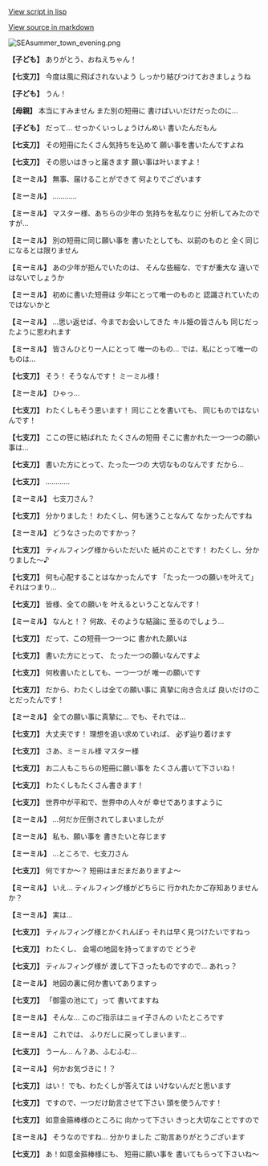 [View script in lisp](../scripts/202208170.txt)

[View source in markdown](202208170.md)

![SEAsummer_town_evening.png](../images/backgrounds/SEAsummer_town_evening.png)

**【子ども】**
ありがとう、おねえちゃん！

**【七支刀】**
今度は風に飛ばされないよう
しっかり結びつけておきましょうね

**【子ども】**
うん！

**【母親】**
本当にすみません
また別の短冊に
書けばいいだけだったのに…

**【子ども】**
だって…
せっかくいっしょうけんめい
書いたんだもん

**【七支刀】**
その短冊にたくさん気持ちを込めて
願い事を書いたんですよね

**【七支刀】**
その思いはきっと届きます
願い事は叶いますよ！

**【ミーミル】**
無事、届けることができて
何よりでございます

**【ミーミル】**
…………

**【ミーミル】**
マスター様、あちらの少年の
気持ちを私なりに
分析してみたのですが…

**【ミーミル】**
別の短冊に同じ願い事を
書いたとしても、以前のものと
全く同じになるとは限りません

**【ミーミル】**
あの少年が拒んでいたのは、
そんな些細な、ですが重大な
違いではないでしょうか

**【ミーミル】**
初めに書いた短冊は
少年にとって唯一のものと
認識されていたのではないかと

**【ミーミル】**
…思い返せば、今までお会いしてきた
キル姫の皆さんも
同じだったように思われます

**【ミーミル】**
皆さんひとり一人にとって
唯一のもの…
では、私にとって唯一のものは…

**【七支刀】**
そう！
そうなんです！
ミーミル様！

**【ミーミル】**
ひゃっ…

**【七支刀】**
わたくしもそう思います！
同じことを書いても、
同じものではないんです！

**【七支刀】**
ここの笹に結ばれた
たくさんの短冊
そこに書かれた一つ一つの願い事は…

**【七支刀】**
書いた方にとって、たった一つの
大切なものなんです
だから…

**【七支刀】**
…………

**【ミーミル】**
七支刀さん？

**【七支刀】**
分かりました！
わたくし、何も迷うことなんて
なかったんですね

**【ミーミル】**
どうなさったのですかっ？

**【七支刀】**
ティルフィング様からいただいた
紙片のことです！
わたくし、分かりました～♪

**【七支刀】**
何も心配することはなかったんです
「たった一つの願いを叶えて」
それはつまり…

**【七支刀】**
皆様、全ての願いを
叶えるということなんです！

**【ミーミル】**
なんと！？
何故、そのような結論に
至るのでしょう…

**【七支刀】**
だって、この短冊一つ一つに
書かれた願いは

**【七支刀】**
書いた方にとって、
たった一つの願いなんですよ

**【七支刀】**
何枚書いたとしても、一つ一つが
唯一の願いです

**【七支刀】**
だから、わたくしは全ての願い事に
真摯に向き合えば
良いだけのことだったんです！

**【ミーミル】**
全ての願い事に真摯に…
でも、それでは…

**【七支刀】**
大丈夫です！
理想を追い求めていれば、
必ず辿り着けます

**【七支刀】**
さあ、ミーミル様
マスター様

**【七支刀】**
お二人もこちらの短冊に願い事を
たくさん書いて下さいね！

**【七支刀】**
わたくしもたくさん書きます！

**【七支刀】**
世界中が平和で、世界中の人々が
幸せでありますように

**【ミーミル】**
…何だか圧倒されてしまいましたが

**【ミーミル】**
私も、願い事を
書きたいと存じます

**【ミーミル】**
…ところで、七支刀さん

**【七支刀】**
何ですか～？
短冊はまだまだありますよ～

**【ミーミル】**
いえ…
ティルフィング様がどちらに
行かれたかご存知ありませんか？

**【ミーミル】**
実は…

**【七支刀】**
ティルフィング様とかくれんぼっ
それは早く見つけたいですねっ

**【七支刀】**
わたくし、
会場の地図を持ってますので
どうぞ

**【七支刀】**
ティルフィング様が
渡して下さったものですので…
あれっ？

**【ミーミル】**
地図の裏に何か書いてありますっ

**【七支刀】**
「御霊の池にて」って
書いてますね

**【ミーミル】**
そんな…
このご指示はニョイ子さんの
いたところです

**【ミーミル】**
これでは、
ふりだしに戻ってしまいます…

**【七支刀】**
うーん…
ん？あ、ふむふむ…

**【ミーミル】**
何かお気づきに！？

**【七支刀】**
はい！
でも、わたくしが答えては
いけないんだと思います

**【七支刀】**
ですので、一つだけ助言させて下さい
頭を使うんです！

**【七支刀】**
如意金箍棒様のところに
向かって下さい
きっと大切なことですので

**【ミーミル】**
そうなのですね…
分かりました
ご助言ありがとうございます

**【七支刀】**
あ！如意金箍棒様にも、
短冊に願い事を
書いてもらって下さいね～
